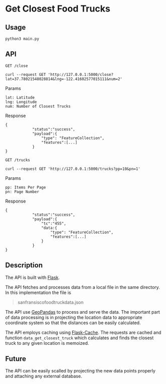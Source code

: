 # Get Closest Food Trucks

## Usage

```
python3 main.py  
```

## API

`GET /close`
```
curl --request GET 'http://127.0.0.1:5000/close?lat=37.78021548028814&lng=-122.41602577015111&num=2'
```
Params
```
lat: Latitude 
lng: Longitude
num: Number of Closest Trucks
```
Response
```
{
            "status":"success",
            "payload":{
                "type": "FeatureCollection", 
                "features":[...]
            }
}
```

`GET /trucks`
```
curl --request GET 'http://127.0.0.1:5000/trucks?pp=10&pn=1'
```
Params
```
pp: Items Per Page 
pn: Page Number
```

Response
```
{
            "status":"success",
            "payload":{
                "tc":"455",
                "data:{ 
                    "type": "FeatureCollection", 
                    "features":[...]
                }
            }
}
```

## Description
The API is built with [Flask]("https://flask.palletsprojects.com/en/2.1.x/).

The API fetches and processes data from a local file in the same directory. In this implementation the file is 
> sanfransiscofoodtruckdata.json

The API use [GeoPandas]("https://geopandas.org/en/stable/") to process and serve the data. The important part of data processing is in projecting the location data to appropriate coordinate system so that the distances can be easily calculated.

The API employs caching using [Flask-Cache]("https://pythonhosted.org/Flask-Cache/). The requests are cached and function `data_get_closest_truck` which calculates and finds the closest truck to any given location is memoized.

## Future
The API can be easily scalled by projecting the new data points properly and attaching any external database.